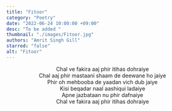 ```yaml
---
title: "Fitoor"
category: "Poetry"
date: "2022-06-24 10:00:00 +09:00"
desc: "To be added "
thumbnail: "./images/Fitoor.jpg"
authors: "Amrit Singh Gill"
starred: "false"
alt: "Fitoor"
---
```


<p style="text-align: center;align:center;">
Chal ve fakira aaj phir itihas dohraiye <br>
Chal aaj phir mastaani shaam de deewane ho jaiye <br>
Phir oh mehbooba de yaadan vich dub jaiye <br>
Kisi beqadar naal aashiqui ladaiye <br>
Apne jazbataan nu phir dafnaiye <br>
Chal ve fakira aaj phir itihas dohraiye <br>
</p>
